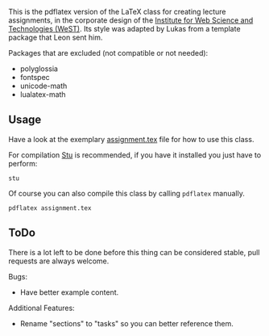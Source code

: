 This is the pdflatex version of the LaTeX class for creating lecture assignments,
in the corporate design of the
[Institute for Web Science and Technologies (WeST)](http://west.uni-koblenz.de/).
Its style was adapted by Lukas from a template package that Leon sent him.

Packages that are excluded (not compatible or not needed):

- polyglossia
- fontspec
- unicode-math
- lualatex-math

## Usage

Have a look at the exemplary [assignment.tex](assignment.tex) file for how
to use this class.

For compilation [Stu](https://github.com/kunegis/stu) is recommended, if
you have it installed you just have to perform:

    stu

Of course you can also compile this class by calling `pdflatex` manually.

    pdflatex assignment.tex

## ToDo

There is a lot left to be done before this thing can be considered stable,
pull requests are always welcome.

Bugs:

- Have better example content.

Additional Features:

- Rename "sections" to "tasks" so you can better reference them.
